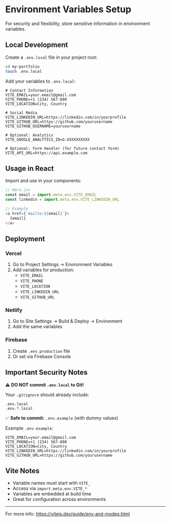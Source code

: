 # Environment Variables Setup

For security and flexibility, store sensitive information in environment variables.

## Local Development

Create a `.env.local` file in your project root:

```bash
cd my-portfolio
touch .env.local
```

Add your variables to `.env.local`:

```
# Contact Information
VITE_EMAIL=your.email@gmail.com
VITE_PHONE=+1 (234) 567-890
VITE_LOCATION=City, Country

# Social Media
VITE_LINKEDIN_URL=https://linkedin.com/in/yourprofile
VITE_GITHUB_URL=https://github.com/yourusername
VITE_GITHUB_USERNAME=yourusername

# Optional: Analytics
VITE_GOOGLE_ANALYTICS_ID=G-XXXXXXXXXX

# Optional: Form Handler (for future contact form)
VITE_API_URL=https://api.example.com
```

## Usage in React

Import and use in your components:

```javascript
// Hero.jsx
const email = import.meta.env.VITE_EMAIL
const linkedin = import.meta.env.VITE_LINKEDIN_URL

// Example
<a href={`mailto:${email}`}>
  {email}
</a>
```

## Deployment

### Vercel
1. Go to Project Settings → Environment Variables
2. Add variables for production:
   - `VITE_EMAIL`
   - `VITE_PHONE`
   - `VITE_LOCATION`
   - `VITE_LINKEDIN_URL`
   - `VITE_GITHUB_URL`

### Netlify
1. Go to Site Settings → Build & Deploy → Environment
2. Add the same variables

### Firebase
1. Create `.env.production` file
2. Or set via Firebase Console

## Important Security Notes

⚠️ **DO NOT commit `.env.local` to Git!**

Your `.gitignore` should already include:
```
.env.local
.env.*.local
```

✅ **Safe to commit:** `.env.example` (with dummy values)

Example `.env.example`:
```
VITE_EMAIL=your.email@gmail.com
VITE_PHONE=+1 (234) 567-890
VITE_LOCATION=City, Country
VITE_LINKEDIN_URL=https://linkedin.com/in/yourprofile
VITE_GITHUB_URL=https://github.com/yourusername
```

## Vite Notes

- Variable names must start with `VITE_`
- Access via `import.meta.env.VITE_*`
- Variables are embedded at build time
- Great for configuration across environments

---

For more info: https://vitejs.dev/guide/env-and-modes.html

